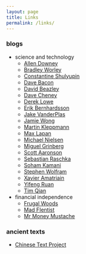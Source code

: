 ```yaml
---
layout: page
title: Links
permalink: /links/
---
```


### blogs

* science and technology
    * [Allen Downey](http://allendowney.blogspot.com/)
    * [Bradley Worley](http://geekysuavo.github.io/about.html)
    * [Constantine Shulyupin](http://makelinux.net/)
    * [Dave Bacon](http://dabacon.org/)
    * [David Beazley](https://www.dabeaz.com/index.html)
    * [Dave Cheney](https://dave.cheney.net)
    * [Derek Lowe](http://blogs.sciencemag.org/pipeline/)
    * [Erik Bernhardsson](https://erikbern.com/)
    * [Jake VanderPlas](https://jakevdp.github.io/)
    * [Jamie Wong](http://jamie-wong.com/)
    * [Martin Kleppmann](https://martin.kleppmann.com/)
    * [Max Lapan](https://medium.com/@shmuma)
    * [Michael Nielsen][nielsen]
    * [Miguel Grinberg](https://blog.miguelgrinberg.com/index)
    * [Scott Aaronson](https://www.scottaaronson.com/blog/)
    * [Sebastian Raschka](https://sebastianraschka.com/blog/index.html)
    * [Soham Kamani](https://www.sohamkamani.com/blog)
    * [Stephen Wolfram](https://blog.stephenwolfram.com/)
    * [Xavier Amatriain](https://medium.com/@xamat)
    * [Yifeng Ruan](http://www.ruanyifeng.com/blog/)
    * [Tim Qian](https://blog.t9t.io/)
* financial independence
    * [Frugal Woods](http://www.frugalwoods.com)
    * [Mad FIentist](https://www.madfientist.com/)
    * [Mr Money Mustache](http://www.mrmoneymustache.com)

### ancient texts

* [Chinese Text Project](http://ctext.org/)


[nielsen]: http://michaelnielsen.org/
